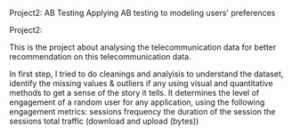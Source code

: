 Project2:
AB Testing
Applying AB testing to modeling users' preferences




Project2: 

This is the project about analysing the telecommunication data for better recommendation on this telecommunication data.

In first step, I tried to do cleanings and analyisis to understand the dataset, identify the missing values & outliers if any using visual and quantitative methods to get a sense of the story it tells.
It determines the level of engagement of a random user for any application, using the following engagement metrics: 
sessions frequency 
the duration of the session 
the sessions total traffic (download and upload (bytes))
